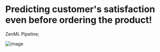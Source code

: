 # Predicting customer's satisfaction even before ordering the product!


ZenML Pipeline;

![image](https://github.com/rudrakshkarpe/customer-satisfaction/assets/78851635/bf39022f-defc-49c0-9623-ace55ef343cb)
